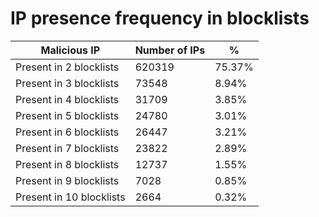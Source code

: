 # IP presence frequency in blocklists
| Malicious IP | Number of IPs | % |
|----|----|----|
| Present in 2 blocklists | 620319 | 75.37% |
| Present in 3 blocklists | 73548 | 8.94% |
| Present in 4 blocklists | 31709 | 3.85% |
| Present in 5 blocklists | 24780 | 3.01% |
| Present in 6 blocklists | 26447 | 3.21% |
| Present in 7 blocklists | 23822 | 2.89% |
| Present in 8 blocklists | 12737 | 1.55% |
| Present in 9 blocklists | 7028 | 0.85% |
| Present in 10 blocklists | 2664 | 0.32% |
